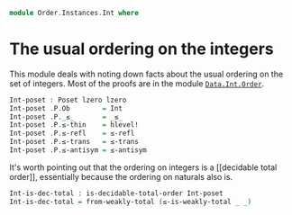 <!--
```agda
open import 1Lab.Prelude

open import Data.Int.Order
open import Data.Int

open import Order.Total
open import Order.Base
```
-->

```agda
module Order.Instances.Int where
```

<!--
```agda
private module P = Poset
```
-->

# The usual ordering on the integers

This module deals with noting down facts about the usual ordering on the
set of integers. Most of the proofs are in the module
[`Data.Int.Order`](Data.Int.Order.html).

```agda
Int-poset : Poset lzero lzero
Int-poset .P.Ob        = Int
Int-poset .P._≤_       = _≤_
Int-poset .P.≤-thin    = hlevel!
Int-poset .P.≤-refl    = ≤-refl
Int-poset .P.≤-trans   = ≤-trans
Int-poset .P.≤-antisym = ≤-antisym
```

It's worth pointing out that the ordering on integers is a [[decidable
total order]], essentially because the ordering on naturals also is.

```agda
Int-is-dec-total : is-decidable-total-order Int-poset
Int-is-dec-total = from-weakly-total (≤-is-weakly-total _ _)
```
